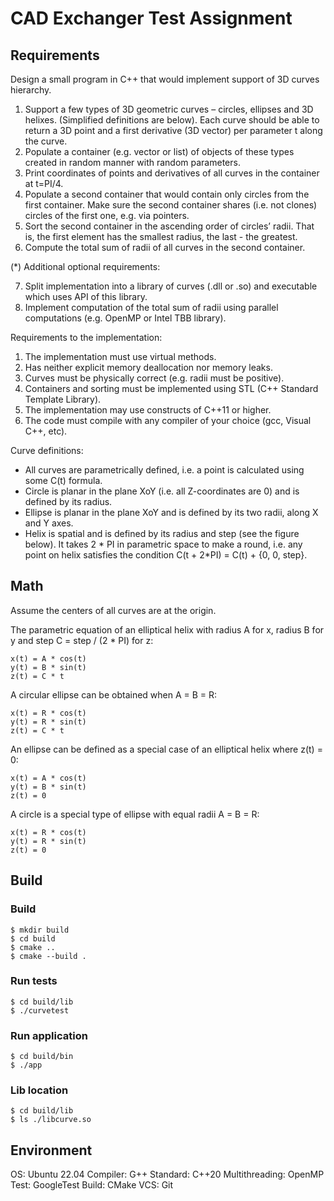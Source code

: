 # CAD Exchanger Test Assignment

## Requirements

Design a small program in C++ that would implement support of 3D curves hierarchy.

1. Support a few types of 3D geometric curves – circles, ellipses and 3D helixes. (Simplified
definitions are below). Each curve should be able to return a 3D point and a first derivative (3D
vector) per parameter t along the curve.
2. Populate a container (e.g. vector or list) of objects of these types created in random manner with
random parameters.
3. Print coordinates of points and derivatives of all curves in the container at t=PI/4.
4. Populate a second container that would contain only circles from the first container. Make sure the
second container shares (i.e. not clones) circles of the first one, e.g. via pointers.
5. Sort the second container in the ascending order of circles’ radii. That is, the first element has the
smallest radius, the last - the greatest.
6. Compute the total sum of radii of all curves in the second container.

(*) Additional optional requirements:

7. Split implementation into a library of curves (.dll or .so) and executable which uses API of this
library.
8. Implement computation of the total sum of radii using parallel computations (e.g. OpenMP or Intel
TBB library).

Requirements to the implementation:

1. The implementation must use virtual methods.
2. Has neither explicit memory deallocation nor memory leaks.
3. Curves must be physically correct (e.g. radii must be positive).
4. Containers and sorting must be implemented using STL (C++ Standard Template Library).
5. The implementation may use constructs of C++11 or higher.
6. The code must compile with any compiler of your choice (gcc, Visual C++, etc).

Curve definitions:

- All curves are parametrically defined, i.e. a point is calculated using some C(t) formula.
- Circle is planar in the plane XoY (i.e. all Z-coordinates are 0) and is defined by its radius.
- Ellipse is planar in the plane XoY and is defined by its two radii, along X and Y axes.
- Helix is spatial and is defined by its radius and step (see the figure below). It takes 2 * PI in
parametric space to make a round, i.e. any point on helix satisfies the condition C(t + 2*PI) = C(t) +
{0, 0, step}.


## Math

Assume the centers of all curves are at the origin.

The parametric equation of an elliptical helix with radius A for x, radius B for y and step C = step / (2 * PI) for z:
```
x(t) = A * cos(t)
y(t) = B * sin(t)
z(t) = C * t
```

A circular ellipse can be obtained when A = B = R:
```
x(t) = R * cos(t)
y(t) = R * sin(t)
z(t) = C * t
```

An ellipse can be defined as a special case of an elliptical helix where z(t) = 0:
```
x(t) = A * cos(t)
y(t) = B * sin(t)
z(t) = 0
```

A circle is a special type of ellipse with equal radii A = B = R:
```
x(t) = R * cos(t)
y(t) = R * sin(t)
z(t) = 0
```


## Build

### Build

```
$ mkdir build
$ cd build
$ cmake ..
$ cmake --build .
```

### Run tests

```
$ cd build/lib
$ ./curvetest
```

### Run application

```
$ cd build/bin
$ ./app
```

### Lib location

```
$ cd build/lib
$ ls ./libcurve.so
```

## Environment

OS: Ubuntu 22.04
Compiler: G++
Standard: C++20
Multithreading: OpenMP
Test: GoogleTest
Build: CMake
VCS: Git

